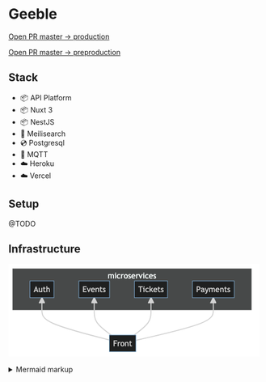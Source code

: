 # Geeble

[Open PR master -> production](https://github.com/tchenu/geeble/compare/production...master?expand=1)

[Open PR master -> preproduction](https://github.com/tchenu/geeble/compare/preproduction...master?expand=1)

## Stack

- 📦 API Platform
- 📦 Nuxt 3
- 📦 NestJS
- 🔎 Meilisearch
- 💿 Postgresql
- 💭 MQTT
- ☁️ Heroku
- ☁️ Vercel

## Setup

@TODO

## Infrastructure

<!-- generated by mermaid compile action - START -->
![~mermaid diagram 1~](/docs/architecture.png)
<details>
  <summary>Mermaid markup</summary>

```mermaid
flowchart BT
    Front-->Auth
    Front-->Events
    Front-->Tickets
    Front-->Payments
    subgraph microservices
    Auth
    Events
    Tickets
    Payments
    end
```

</details>
<!-- generated by mermaid compile action - END -->
